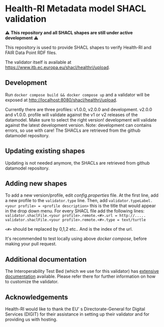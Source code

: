 # Health-RI Metadata model SHACL validation

:warning: **This repository and all SHACL shapes are still under active development** :warning:

This repository is used to provide SHACL shapes to verify Health-RI and FAIR Data Point RDF files.

The validator itself is available at <https://www.itb.ec.europa.eu/shacl/healthri/upload>.

## Development

Run `docker compose build && docker compose up` and a validator will be exposed at <http://localhost:8080/shacl/healthri/upload>.

Currently there are three profiles: v1.0.0, v2.0.0 and development. v2.0.0 and v1.0.0. profile will validate against the v1 or v2 releases of the datamodel. Make sure to select the right version! 
development will validate against the latest development version. Note: development can contains errors, so use with care!
The SHACLs are retrieved from the github datamodel repository.

## Updating existing shapes

Updating is not needed anymore, the SHACLs are retrieved from github datamodel repository.

## Adding new shapes


To add a new version/profile, edit *config.properties* file. At the first line, add a new profile to the
`validator.type` line. Then, add `validator.typeLabel.<your profile> = <profile description>`
this is the title that would appear in the drop down menu. For every SHACL file add the following lines:
`validator.shaclFile.<your profile>.remote.<#>.url = http://.....` 
`validator.shaclFile.<your profile>.remote.<#>.type = text/turtle`

`<#>` should be replaced by 0,1,2 etc.. And is the index of the url.  

It's recommended to test locally using above *docker compose*, before making your pull request.

## Additional documentation

The Interoperability Test Bed (which we use for this validator) has
[extensive documentation](https://www.itb.ec.europa.eu/docs/guides/latest/validatingRDF/index.html)
available. Please refer there for further information on how to customize the validator.

## Acknowledgements

Health-RI would like to thank the EU' s Directorate-General for Digital Services (DIGIT) for their
assistance in setting up their validator and for providing us with hosting.
